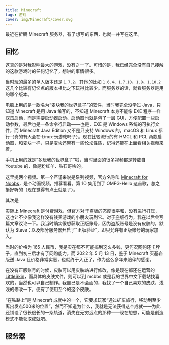```yaml
---
title: Minecraft
tags: 游戏
cover: img/Minecraft/cover.svg
---
```


最近在折腾 Minecraft 服务器，有了想写的东西，也就一并写在这里。

## 回忆

这真的是对我影响最大的游戏，没有之一了。可惜的是，我已经完全没有自己接触的这款游戏时的任何记忆了，想讲的事情很多。

当时玩的最多的单人版本还是 `1.7.2`，其他的比如 `1.6.4`、`1.7.10`、`1.8`、`1.10.2` 这几个比较有记忆点的版本相比之下玩得比较少。而服务器的话，就看服务器是用的哪个版本。

电脑上用的是一款名为“麦块我的世界盒子”的软件，当时我完全没学过 Java，只知道 Minecraft 是用 Java 编写的，不知道 Minecraft 本身不能像 EXE 程序一样双击启动，而是需要启动器启动。启动器也就是包了一层 GUI，方便配置一些启动参数，最后也是一条命令行启动——也是，EXE 是 Windows 系统的可执行文件，而 Minecraft Java Edition 又不是只支持 Windows 的，macOS 和 Linux 都行~~（真的有人会在 Linux 玩游戏吗？）~~。现在比较流行的有 HMCL 和 PCL 两款启动器，和麦块一样，只是麦块还带有一些论坛性质，记得还能在上面看相关视频来着。

手机上用的就是“多玩我的世界盒子”啦，当时里面的很多视频都是转载自 Youtube 的，像是粉红羊、钻石哥啥的。

这里提两个视频。第一个严谨来说是系列视频，官方名称叫 [Minecraft for Noobs](https://youtube.com/playlist?list=PLjxIP-vsTvu3Xg6zWYVNB_urX6dXoI3nY)，是个动画视频，推荐看看。第 10 集用到了 OMFG-Hello 这首歌，总之挺好听的（现在觉得有点土就是了）。

其次是

实际上 Minecraft 是付费游戏，但官方对于盗版的态度很平和，没有进行打压，这也让不少像我这样没有钱买游戏的小朋友玩到它。对于盗版行为，我在以后会写篇文章议论一下。我当时确实很想获取正版账号，因为盗版账号是没有皮肤的，默认为 Steve；以及部分服务器开启了“正版验证”，即只允许有正版账号的玩家加入。

当时的价格为 165 人民币，我是实在都不可能搞到这么多钱，更何况网购还卡脖子，直到初三后才有了网购能力。而 2022 年 5 月 13 日，鉴于 Minecraft 买基岩版送 Java 且价格非常实惠，也就终于入正了，作为这么多年来陪伴的感谢。

在没有正版账号的时候，皮肤可以用皮肤站进行修改，像是现在都还在运营的 [LittleSkin](https://littleskin.cn)，而具体的皮肤文件，则可以到 mcbbs 或是我的世界中文下载站找喜欢的，当然也可以自己制作。我自己是不会画的，我找了一个自己喜欢的皮肤，浅浅的修改一下，便有了使用至今的这个皮肤。

“在铁路上”是 Minecraft 成就中的一个，它要求玩家“通过矿车旅行，移动到至少离出发点500米的位置”，然而不知道为什么，我就是无法获得这个成就——为此还铺设了很长很长的一条轨道，消失在无穷远点的那种——现在想想，可能是创造模式不能获取成就吧。

## 服务器
